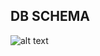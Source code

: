 ## DB SCHEMA

![alt text](https://github.com/[paularah]/[wallet]/blob/[auth]/pkg/db/docs/schema.png?raw=true)
